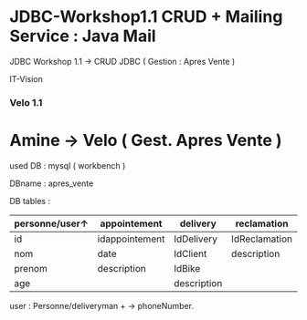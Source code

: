
# JDBC-Workshop1.1 CRUD + Mailing Service : Java Mail
JDBC Workshop 1.1  → CRUD JDBC ( Gestion : Apres Vente ) 

IT-Vision

### Velo 1.1 

#  Amine → Velo ( Gest. Apres Vente )   #
 
 used DB : mysql ( workbench ) 

DBname : apres_vente

DB tables :

| personne/user↑ | appointement   | delivery    | reclamation   | repair   |
|----------------|----------------|-------------|---------------|----------|
| id             | idappointement | IdDelivery  | IdReclamation | IdRepair |
| nom            | date           | IdClient    | description   | IdBike   |
| prenom         | description    | IdBike      |               |          |
| age            |                | description |               |          |



user : Personne/deliveryman + → phoneNumber.


